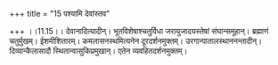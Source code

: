 +++
title = "15 पश्यामि देवांस्तव"

+++
।।11.15।। देवानादित्यादीन्। भूतविशेषाश्चतुर्विधा जरायुजादयस्तेषां
संघान्समूहान्। ब्रह्माणं चतुर्मुखम्। ईशमीशितारम्। कमलासनस्थमित्यनेन
दूरदर्शनमुक्तम्। उरगान्पातालस्थाननन्तादीन्। दिव्यान्कैलासादौ
स्थितान्वासुकिप्रमुखान्। एतेन व्यवहितदर्शनमुक्तम्।
